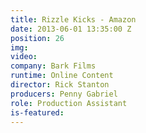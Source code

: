 ```yaml
---
title: Rizzle Kicks - Amazon
date: 2013-06-01 13:35:00 Z
position: 26
img: 
video: 
company: Bark Films
runtime: Online Content
director: Rick Stanton
producers: Penny Gabriel
role: Production Assistant
is-featured: 
---
```


